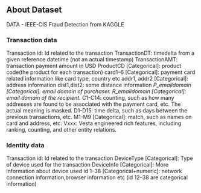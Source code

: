 ## About Dataset

DATA -  IEEE-CIS Fraud Detection from KAGGLE


### Transaction data

Transaction id: Id related to the transaction
TransactionDT: timedelta from a given reference datetime (not an actual timestamp)
TransactionAMT: transaction payment amount in USD
ProductCD [Categorical]: product code(the product for each transaction)
card1–6 [Categorical]: payment card related information like card type, country etc
addr1, addr2 [Categorical]: address information
dist1,dist2: some distance information
_P_emaildomain [Categorical]: email domain of purchaser._
_R_emaildomain [Categorical]: email domain of the recipient._
C1-C14: counting, such as how many addresses are found to be associated with the payment card, etc. The actual meaning is masked.
D1-D15: time delta, such as days between the previous transactions, etc.
M1-M9 [Categorical]: match, such as names on card and address, etc.
Vxxx: Vesta engineered rich features, including ranking, counting, and other entity relations.

### Identity data

Transaction id: Id related to the transaction
DeviceType [Categorical]: Type of device used for the transaction
DeviceInfo [Categorical]: More information about device used
id 1–38 [Categorical+numeric]: network connection information,browser information etc (id 12–38 are categorical information)
